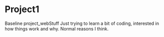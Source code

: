 # Project1
Baseline project_webStuff 
Just trying to learn a bit of coding, interested in how things work and why. Normal reasons I think. 
